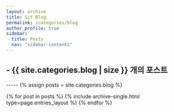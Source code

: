 ```yaml
---
layout: archive
title: Git Blog
permalink: /categories/blog
author_profile: true
sidebar:
  title: Posts
  nav: "sidebar-contents"
---
```


<h2> - {{ site.categories.blog | size }} 개의 포스트 </h2>
-----
{% assign posts = site.categories.blog %}


{% for post in posts %}
  {% include archive-single.html type=page.entries_layout %}
{% endfor %}
